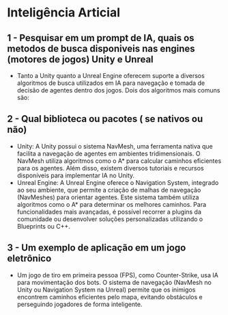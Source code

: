 <h1>  Inteligência Articial </h1>

<h2> 1 - Pesquisar em um prompt de IA, quais os metodos de busca disponiveis nas engines (motores de jogos) Unity e Unreal </h2>  

  - Tanto a Unity quanto a Unreal Engine oferecem suporte a diversos algoritmos de busca utilizados em IA para navegação e tomada de decisão de agentes dentro dos jogos. Dois dos algoritmos mais comuns são:
<h2> 2 - Qual biblioteca ou pacotes ( se nativos ou não) </h2>  

  - Unity: A Unity possui o sistema NavMesh, uma ferramenta nativa que facilita a navegação de agentes em ambientes tridimensionais. O NavMesh utiliza algoritmos como o A* para calcular caminhos eficientes para os agentes.     Além disso, existem diversos tutoriais e recursos disponíveis para implementar IA no Unity. ​
  - Unreal Engine: A Unreal Engine oferece o Navigation System, integrado ao seu ambiente, que permite a criação de malhas de navegação (NavMeshes) para orientar agentes. Este sistema também utiliza algoritmos como o A* para determinar os melhores caminhos. Para funcionalidades mais avançadas, é possível recorrer a plugins da comunidade ou desenvolver soluções personalizadas utilizando o Blueprints ou C++.
  
<h2> 3 - Um exemplo de aplicação em um jogo eletrônico </h2>  

  - Um jogo de tiro em primeira pessoa (FPS), como Counter-Strike, usa IA para movimentação dos bots. O sistema de navegação (NavMesh no Unity ou Navigation System na Unreal) permite que os inimigos encontrem caminhos eficientes pelo mapa, evitando obstáculos e perseguindo jogadores de forma inteligente.
